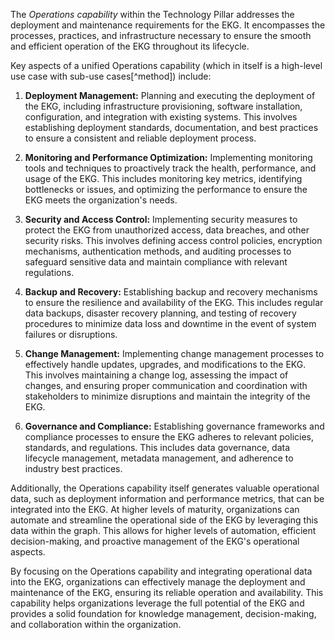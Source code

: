 The _Operations capability_ within the Technology Pillar addresses the deployment and
maintenance requirements for the EKG.
It encompasses the processes, practices, and infrastructure necessary to ensure the
smooth and efficient operation of the EKG throughout its lifecycle.

Key aspects of a unified Operations capability (which in itself is a high-level
use case with sub-use cases[^method]) include:

1. **Deployment Management:** Planning and executing the deployment of the EKG,
   including infrastructure provisioning, software installation, configuration,
   and integration with existing systems.
   This involves establishing deployment standards, documentation, and best practices
   to ensure a consistent and reliable deployment process.

2. **Monitoring and Performance Optimization:** Implementing monitoring tools and
   techniques to proactively track the health, performance, and usage of the EKG.
   This includes monitoring key metrics, identifying bottlenecks or issues,
   and optimizing the performance to ensure the EKG meets the organization's needs.

3. **Security and Access Control:** Implementing security measures to protect the
   EKG from unauthorized access, data breaches, and other security risks.
   This involves defining access control policies, encryption mechanisms,
   authentication methods, and auditing processes to safeguard sensitive data and
   maintain compliance with relevant regulations.

4. **Backup and Recovery:** Establishing backup and recovery mechanisms to ensure
   the resilience and availability of the EKG.
   This includes regular data backups, disaster recovery planning, and testing of
   recovery procedures to minimize data loss and downtime in the event of
   system failures or disruptions.

5. **Change Management:** Implementing change management processes to effectively
   handle updates, upgrades, and modifications to the EKG.
   This involves maintaining a change log, assessing the impact of changes,
   and ensuring proper communication and coordination with stakeholders to
   minimize disruptions and maintain the integrity of the EKG.

6. **Governance and Compliance:** Establishing governance frameworks and
   compliance processes to ensure the EKG adheres to relevant policies,
   standards, and regulations.
   This includes data governance, data lifecycle management, metadata management,
   and adherence to industry best practices.

Additionally, the Operations capability itself generates valuable operational data,
such as deployment information and performance metrics, that can be integrated into the EKG.
At higher levels of maturity, organizations can automate and streamline the operational side
of the EKG by leveraging this data within the graph.
This allows for higher levels of automation, efficient decision-making, and
proactive management of the EKG's operational aspects.

By focusing on the Operations capability and integrating operational data into the EKG,
organizations can effectively manage the deployment and maintenance of the EKG,
ensuring its reliable operation and availability.
This capability helps organizations leverage the full potential of the EKG and provides
a solid foundation for knowledge management, decision-making, and collaboration within the organization.
